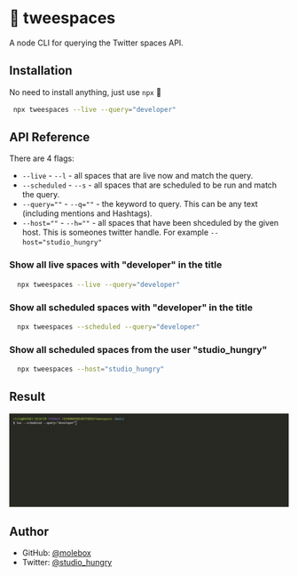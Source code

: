 
# 🐤 tweespaces

A node CLI for querying the Twitter spaces API.


## Installation

No need to install anything, just use `npx` 🕺

```bash
 npx tweespaces --live --query="developer"
```

## API Reference

There are 4 flags:

- `--live` - `--l` - all spaces that are live now and match the query.
- `--scheduled` - `--s` - all spaces that are scheduled to be run and match the query.
- `--query=""` - `--q=""` - the keyword to query. This can be any text (including mentions and Hashtags).
- `--host=""` - `--h=""` - all spaces that have been shceduled by the given host. This is someones twitter handle. For example `--host="studio_hungry"`


### Show all live spaces with "developer" in the title

```bash
  npx tweespaces --live --query="developer"
```

### Show all scheduled spaces with "developer" in the title

```bash
  npx tweespaces --scheduled --query="developer"
```

### Show all scheduled spaces from the user "studio_hungry"

```bash
  npx tweespaces --host="studio_hungry"
```

## Result

!['A GIF of running a tweespace command. Shows the CLI output'](tweespaces.gif)

## Author

- GitHub: [@molebox](https://www.github.com/molebox)
- Twitter: [@studio_hungry](https://twitter.com/studio_hungry)

